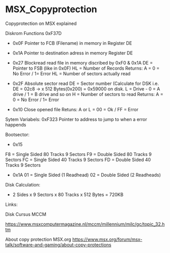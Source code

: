 # MSX_Copyprotection
Copyprotection on MSX explained




Diskrom Functions 0xF37D
- 0x0F
Pointer to FCB (Filename) in memory in Register DE


- 0x1A
Pointer to destination adress in memory Register DE


- 0x27
Blockread read file in memory discribed by 0xF0 & 0x1A
DE = Pointer to FSB (like in 0x0F)
HL = Number of Records
Returns:
A = 0 = No Error / 1= Error
HL = Number of sectors actually read


- 0x2F
Absolute sector read
DE = Sector number (Calculate for DSK i.e. DE = 02c8 -> x 512 Bytes(0x200) = 0x59000 on disk.
L = Drive - 0 = A drive / 1 = B drive and so on
H = Number of sectors to read
Returns:
A = 0 = No Error / 1= Error


- 0x10
Close opened file
Retuns:
A or L = 00 = Ok / FF = Error


Sytem Variabels:
0xF323 Pointer to address to jump to when a error happends


Bootsector:
- 0x15

F8 = Single Sided 80 Tracks 9 Sectors
F9 = Double Sided 80 Tracks 9 Sectors
FC = Single Sided 40 Tracks 9 Sectors
FD = Double Sided 40 Tracks 9 Sectors

- 0x1A
01 = Single Sided (1 Readhead)
02 = Double Sided (2 Readheads)


Disk Calculation:
- 2 Sides x 9 Sectors x 80 Tracks x 512 Bytes = 720KB


Links:

Disk Cursus MCCM

https://www.msxcomputermagazine.nl/mccm/millennium/milc/gc/topic_32.htm


About copy protection MSX.org
https://www.msx.org/forum/msx-talk/software-and-gaming/about-copy-protections

